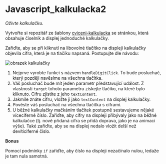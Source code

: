 # Javascript_kalkulacka2
*Oživte kalkulačku.*

Vytvořte si repozitář ze šablony [cviceni-kalkulacka](https://github.com/Czechitas-podklady-WEB/cviceni-kalkulacka) se stránkou, která obsahuje číselník a displej jednoduché kalkulačky.

Zařiďte, aby se při kliknutí na libovolné tlačítko na displeji kalkulačky objevila cifra, která je na tlačíku napsaná. Postupujte dle návodu:

![obrazek kalkulačky](https://kodim.cz/cms/assets/vyvoj-webu/js1/lekce/udalosti-formulare/cv-zaklady/kalkulacka/kalkulacka.gif)

1. Nejprve vyrobte funkci s názvem `handleDigitClick`. To bude posluchač, který později navěsíme na všechna tlačítka.
2. Váš posluchač bude mít jeden parametr představující událost. Z vlastnosti `target` tohoto parametru získejte tlačíko, na které bylo kliknuto. Cifru zjístíte z jeho `textContent`.
3. Jakmile znáte cifru, vložte ji jako `textContent` na displej kalkulačky.
4. Pověste váš posluchač na všechna tlačítka s ciframi.
5. U běžné kalkulačky mačkáním tlačítek postupně sestavujeme nějaké víceciferné číslo. Zařiďte, aby cifry na displeji přibývaly jako na běžné kalkulačce (tj. nově přidaná cifra se přidá doprava, jako je na animaci výše). Také zaříďte, aby se na displej nedalo vložit delší než devíticiferné číslo.

**Bonus**

Pomocí podmínky `if` zařiďte, aby číslo na displeji nezačínalo nulou, ledaže je tam nula samotná.

